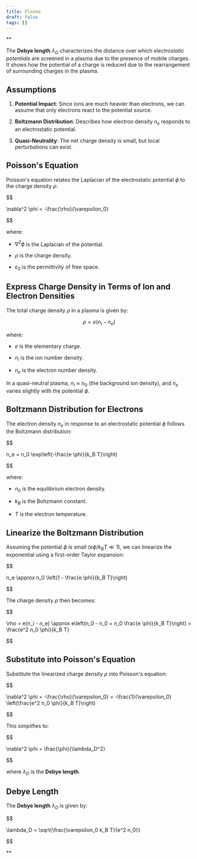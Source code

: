 ```yaml
---
title: Plasma
draft: false
tags: []
---
```

**

The **Debye length** $\lambda_D$ characterizes the distance over which *electrostatic potentials* are screened in a plasma due to the presence of mobile charges. It shows how the potential of a charge is reduced due to the rearrangement of surrounding charges in the plasma.

## Assumptions

1. **Potential Impact**: Since ions are much heavier than electrons, we can assume that only electrons react to the potential source. 

2. **Boltzmann Distribution**: Describes how electron density $n_e$ responds to an electrostatic potential.

3. **Quasi-Neutrality**: The net charge density is small, but local perturbations can exist. 

## Poisson's Equation

Poisson's equation relates the Laplacian of the electrostatic potential $\phi$ to the charge density $\rho$:

  

$$

\nabla^2 \phi = -\frac{\rho}{\varepsilon_0}

$$

  

where:

- $\nabla^2 \phi$ is the Laplacian of the potential.

- $\rho$ is the charge density.

- $\varepsilon_0$ is the permittivity of free space.

  

## Express Charge Density in Terms of Ion and Electron Densities

The total charge density $\rho$ in a plasma is given by:

  

$$\rho = e(n_i - n_e) $$

  

where:

- $e$ is the elementary charge.

- $n_i$ is the ion number density.

- $n_e$ is the electron number density.

  

In a quasi-neutral plasma, $n_i \approx n_0$ (the background ion density), and $n_e$ varies slightly with the potential $\phi$.

## Boltzmann Distribution for Electrons

The electron density $n_e$ in response to an electrostatic potential $\phi$ follows the Boltzmann distribution:

$$

n_e = n_0 \exp\left(-\frac{e \phi}{k_B T}\right)

$$

where:

- $n_0$ is the equilibrium electron density.

- $k_B$ is the Boltzmann constant.

- $T$ is the electron temperature.

## Linearize the Boltzmann Distribution

Assuming the potential $\phi$ is small ($e \phi / k_B T \ll 1$), we can linearize the exponential using a first-order Taylor expansion:

$$

n_e \approx n_0 \left(1 - \frac{e \phi}{k_B T}\right)

$$

The charge density $\rho$ then becomes:

$$

\rho = e(n_i - n_e) \approx e\left(n_0 - n_0 + n_0 \frac{e \phi}{k_B T}\right) = \frac{e^2 n_0 \phi}{k_B T}

$$

## Substitute into Poisson's Equation

  

Substitute the linearized charge density $\rho$ into Poisson's equation:

$$

\nabla^2 \phi = -\frac{\rho}{\varepsilon_0} = -\frac{1}{\varepsilon_0} \left(\frac{e^2 n_0 \phi}{k_B T}\right)

$$

This simplifies to:

$$

\nabla^2 \phi = \frac{\phi}{\lambda_D^2}

$$

where $\lambda_D$ is the **Debye length**.

## Debye Length

The **Debye length** $\lambda_D$ is given by:

$$

\lambda_D = \sqrt{\frac{\varepsilon_0 k_B T}{e^2 n_0}}

$$

  
  
**